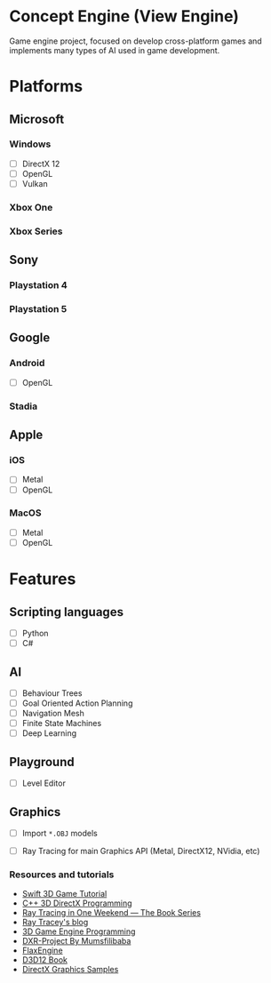 # Concept Engine (View Engine)

Game engine project, focused on develop cross-platform games and implements many types of AI used in game development.  

# Platforms

## Microsoft
### Windows 
* [ ] DirectX 12
* [ ] OpenGL
* [ ] Vulkan

### Xbox One

### Xbox Series

## Sony

### Playstation 4

### Playstation 5

## Google

### Android
* [ ] OpenGL
### Stadia

## Apple
### iOS
* [ ] Metal
* [ ] OpenGL
### MacOS
* [ ] Metal
* [ ] OpenGL

# Features

## Scripting languages
* [ ] Python
* [ ] C#

## AI
* [ ] Behaviour Trees
* [ ] Goal Oriented Action Planning
* [ ] Navigation Mesh
* [ ] Finite State Machines
* [ ] Deep Learning

## Playground
* [ ] Level Editor

## Graphics
* [ ] Import ```*.OBJ``` models
* [ ] Ray Tracing for main Graphics API (Metal, DirectX12, NVidia, etc)


### Resources and tutorials
* [Swift 3D Game Tutorial](https://www.youtube.com/playlist?list=PLEXt1-oJUa4BVgjZt9tK2MhV_DW7PVDsg)
* [C++ 3D DirectX Programming](https://www.youtube.com/playlist?list=PLqCJpWy5Fohd3S7ICFXwUomYW0Wv67pDD)
* [Ray Tracing in One Weekend — The Book Series](https://raytracing.github.io/)
* [Ray Tracey's blog](https://raytracey.blogspot.com/)
* [3D Game Engine Programming](https://www.3dgep.com/)
* [DXR-Project By Mumsfilibaba](https://github.com/Mumsfilibaba/DXR-Project)
* [FlaxEngine](https://github.com/FlaxEngine/FlaxEngine)
* [D3D12 Book](https://github.com/d3dcoder/d3d12book)
* [DirectX Graphics Samples](https://github.com/microsoft/DirectX-Graphics-Samples)
